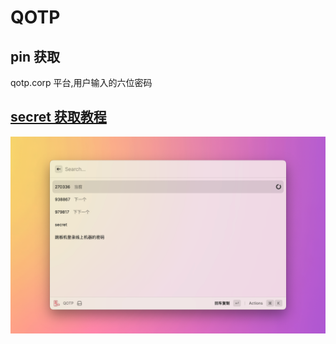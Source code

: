 # QOTP

## pin 获取

qotp.corp 平台,用户输入的六位密码

## [secret 获取教程](https://sourl.cn/4NfR9x)

![QOTP](./metadata/Metadata-1.png)
